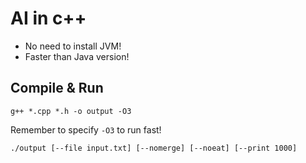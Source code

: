 
# AI in c++

- No need to install JVM!
- Faster than Java version!

## Compile & Run

`g++ *.cpp *.h -o output -O3`

Remember to specify `-O3` to run fast!

`./output [--file input.txt] [--nomerge] [--noeat] [--print 1000]`
